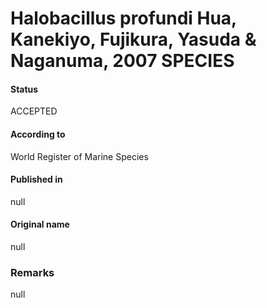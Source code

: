# Halobacillus profundi Hua, Kanekiyo, Fujikura, Yasuda & Naganuma, 2007 SPECIES

#### Status
ACCEPTED

#### According to
World Register of Marine Species

#### Published in
null

#### Original name
null

### Remarks
null